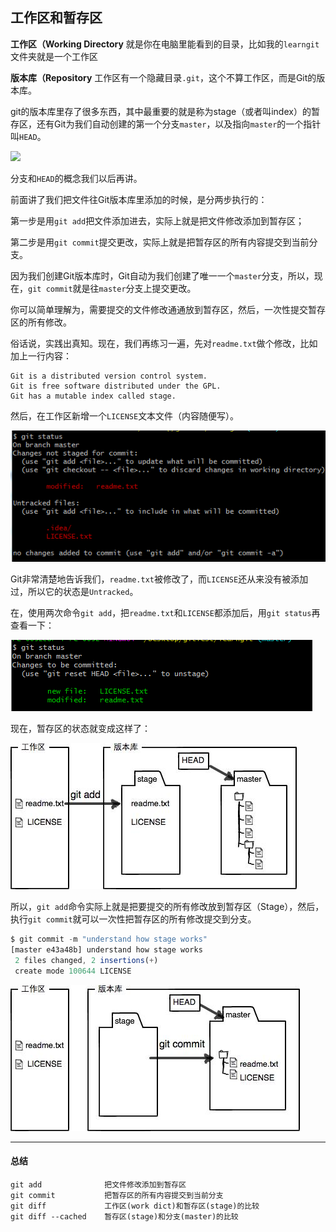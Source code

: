 ## 工作区和暂存区

**工作区（Working Directory** 就是你在电脑里能看到的目录，比如我的`learngit`文件夹就是一个工作区

**版本库（Repository** 工作区有一个隐藏目录`.git`，这个不算工作区，而是Git的版本库。

git的版本库里存了很多东西，其中最重要的就是称为stage（或者叫index）的暂存区，还有Git为我们自动创建的第一个分支`master`，以及指向`master`的一个指针叫`HEAD`。

![](https://cdn.liaoxuefeng.com/cdn/files/attachments/001384907702917346729e9afbf4127b6dfbae9207af016000/0)

分支和`HEAD`的概念我们以后再讲。

前面讲了我们把文件往Git版本库里添加的时候，是分两步执行的：

第一步是用`git add`把文件添加进去，实际上就是把文件修改添加到暂存区；

第二步是用`git commit`提交更改，实际上就是把暂存区的所有内容提交到当前分支。

因为我们创建Git版本库时，Git自动为我们创建了唯一一个`master`分支，所以，现在，`git commit`就是往`master`分支上提交更改。

你可以简单理解为，需要提交的文件修改通通放到暂存区，然后，一次性提交暂存区的所有修改。

俗话说，实践出真知。现在，我们再练习一遍，先对`readme.txt`做个修改，比如加上一行内容：

```
Git is a distributed version control system.
Git is free software distributed under the GPL.
Git has a mutable index called stage.
```

然后，在工作区新增一个`LICENSE`文本文件（内容随便写）。

![](/assets/git-status2.png)

Git非常清楚地告诉我们，`readme.txt`被修改了，而`LICENSE`还从来没有被添加过，所以它的状态是`Untracked`。

在，使用两次命令`git add`，把`readme.txt`和`LICENSE`都添加后，用`git status`再查看一下：

![](/assets/git-status3.png)

现在，暂存区的状态就变成这样了：

![](/assets/after-add.jpg)

所以，`git add`命令实际上就是把要提交的所有修改放到暂存区（Stage），然后，执行`git commit`就可以一次性把暂存区的所有修改提交到分支。

```js
$ git commit -m "understand how stage works"
[master e43a48b] understand how stage works
 2 files changed, 2 insertions(+)
 create mode 100644 LICENSE
```

![](/assets/after-commit.jpg)

---

#### 总结

```
git add              把文件修改添加到暂存区
git commit           把暂存区的所有内容提交到当前分支
git diff             工作区(work dict)和暂存区(stage)的比较
git diff --cached    暂存区(stage)和分支(master)的比较
```



